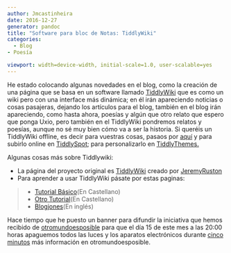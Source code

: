```yaml
---
author: Jmcastinheira
date: 2016-12-27
generator: pandoc
title: "Software para bloc de Notas: TiddlyWiki"
categories:
  - Blog
- Poesía

viewport: width=device-width, initial-scale=1.0, user-scalable=yes
---
```




He estado colocando algunas novedades en el blog, como la creación de
una página que se basa en un software llamado
[TiddlyWiki](http://lrealnlspejo.tiddlyspot.com/index.html) que es como
un wiki pero con una interface más dinámica; en él irán apareciendo
noticias o cosas pasajeras, dejando los artículos para el blog, también
en el blog irán apareciendo, como hasta ahora, poesías y algún que otro
relato que espero que ponga Uxio, pero también en el TiddlyWiki
pondremos relatos y poesías, aunque no sé muy bien cómo va a ser la
historia. Si queréis un TiddlyWiki offline, es decir para vuestras
cosas, pasaos por [aquí](http://www.zopelana.org/wiki/vacio.html) y para
subirlo online en [TiddlySpot](http://tiddlyspot.com/); para
personalizarlo en [TiddlyThemes.](http://tiddlythemes.com/)

Algunas cosas más sobre Tiddlywiki:

-   La página del proyecto original es
    [TiddlyWiki](http://www.tiddlywiki.com/) creado por
    [JeremyRuston](http://www.tiddlywiki.com/#JeremyRuston)
-   Para aprender a usar TiddlyWiki pásate por estas paginas:

> -   [Tutorial
>     Básico](http://www.giffmex.org/twtutorialespanol.html)(En
>     Castellano)
> -   [Otro Tutorial](http://zopelana.org/ciberperiodismo/?p=131)(En
>     Castellano)
> -   [Blogjones](http://www.blogjones.com/TiddlyWikiTutorial.html)(En
>     inglés)

Hace tiempo que he puesto un banner para difundir la iniciativa que
hemos recibido de
[otromundoesposible](http://www.otromundoesposible.com/) para que el día
15 de este mes a las 20:00 horas apaguemos todos las luces y los
aparatos electrónicos durante [cinco
minutos](http://www.otromundoesposible.com/?p=1432) más información en
otromundoesposible.
